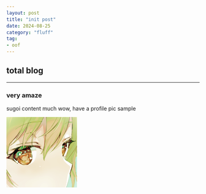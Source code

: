 ```yaml
---
layout: post
title: "init post"
date: 2024-08-25
category: "fluff"
tag:
- oof
---
```


## total blog
***
### very amaze
sugoi content much wow, have a profile pic sample

![profile](/assets/res/2024-08-25-test/profiletest.png)
